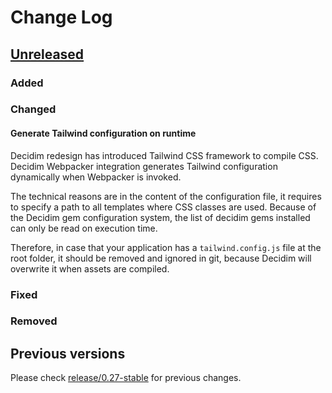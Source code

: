 # Change Log

## [Unreleased](https://github.com/decidim/decidim/tree/HEAD)

### Added

### Changed

#### Generate Tailwind configuration on runtime

Decidim redesign has introduced Tailwind CSS framework to compile CSS. Decidim Webpacker integration
generates Tailwind configuration dynamically when Webpacker is invoked.

The technical reasons are in the content of the configuration file, it requires to specify a path to
all templates where CSS classes are used. Because of the Decidim gem configuration system, the list
of decidim gems installed can only be read on execution time.

Therefore, in case that your application has a `tailwind.config.js` file at the root folder, it
should be removed and ignored in git, because Decidim will overwrite it when assets are compiled.

### Fixed

### Removed

## Previous versions

Please check [release/0.27-stable](https://github.com/decidim/decidim/blob/release/0.27-stable/CHANGELOG.md) for previous changes.
